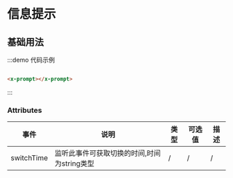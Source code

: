 # 信息提示

## 基础用法

:::demo 代码示例


```html

<x-prompt></x-prompt>


```
:::

### Attributes

| 事件     | 说明    | 类型      | 可选值       | 描述  |
|---------- |-------- |---------- |-------------  |-------- |
| switchTime     |  监听此事件可获取切换的时间,时间为string类型   | / |   /| /|
